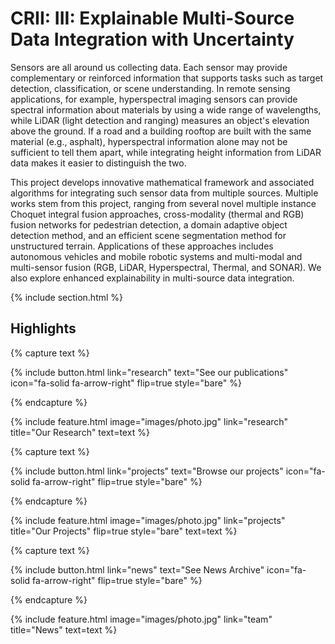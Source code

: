 ---
---

# CRII: III: Explainable Multi-Source Data Integration with Uncertainty

Sensors are all around us collecting data. Each sensor may provide complementary or reinforced information that supports tasks such as target detection, classification, or scene understanding. In remote sensing applications, for example, hyperspectral imaging sensors can provide spectral information about materials by using a wide range of wavelengths, while LiDAR (light detection and ranging) measures an object's elevation above the ground. If a road and a building rooftop are built with the same material (e.g., asphalt), hyperspectral information alone may not be sufficient to tell them apart, while integrating height information from LiDAR data makes it easier to distinguish the two. 

This project develops innovative mathematical framework and associated algorithms for integrating such sensor data from multiple sources. Multiple works stem from this project, ranging from several novel multiple instance Choquet integral fusion approaches, cross-modality (thermal and RGB) fusion networks for pedestrian detection, a domain adaptive object detection method, and an efficient scene segmentation method for unstructured terrain. Applications of these approaches includes autonomous vehicles and mobile robotic systems and multi-modal and multi-sensor fusion (RGB, LiDAR, Hyperspectral, Thermal, and SONAR). We also explore enhanced explainability in multi-source data integration.

{% include section.html %}

## Highlights

{% capture text %}


{%
  include button.html
  link="research"
  text="See our publications"
  icon="fa-solid fa-arrow-right"
  flip=true
  style="bare"
%}

{% endcapture %}

{%
  include feature.html
  image="images/photo.jpg"
  link="research"
  title="Our Research"
  text=text
%}

{% capture text %}


{%
  include button.html
  link="projects"
  text="Browse our projects"
  icon="fa-solid fa-arrow-right"
  flip=true
  style="bare"
%}

{% endcapture %}

{%
  include feature.html
  image="images/photo.jpg"
  link="projects"
  title="Our Projects"
  flip=true
  style="bare"
  text=text
%}

{% capture text %}


{%
  include button.html
  link="news"
  text="See News Archive"
  icon="fa-solid fa-arrow-right"
  flip=true
  style="bare"
%}

{% endcapture %}

{%
  include feature.html
  image="images/photo.jpg"
  link="team"
  title="News"
  text=text
%}
